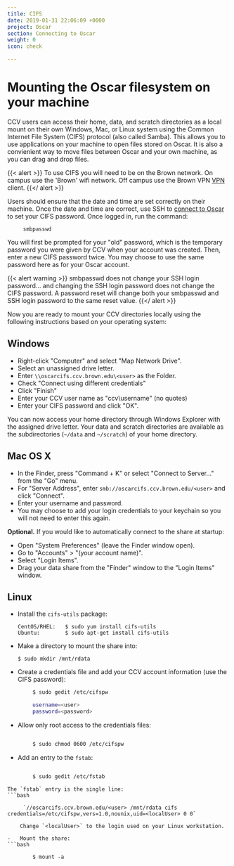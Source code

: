 ```yaml
---
title: CIFS
date: 2019-01-31 22:06:09 +0000
project: Oscar
section: Connecting to Oscar
weight: 0
icon: check

---
```

# Mounting the Oscar filesystem on your machine

CCV users can access their home, data, and scratch directories as a local mount on their own Windows, Mac, or Linux system using the Common Internet File System (CIFS) protocol (also called Samba). This allows you to use applications on your machine to open files stored on Oscar.  It is also a convienient way to move files between Oscar and your own machine, as you can drag and drop files.

{{< alert >}}
To use CIFS you will need to be on the Brown network. On campus use the 'Brown' wifi network. Off campus use the Brown VPN [VPN](https://vpn.brown.edu) client.
{{</ alert >}}

Users should ensure that the date and time are set correctly on
their machine. Once the date and time are correct, use SSH to [connect to Oscar](/../ssh) to set your CIFS
password. Once logged in, run the command:

```shell
     smbpasswd
```

You will first be prompted for your "old" password, which is the
temporary password you were given by CCV when your account was created.
Then, enter a new CIFS password twice. You may choose to use the same
password here as for your Oscar account.

{{< alert warning >}}
smbpasswd does not change your SSH login password... and
changing the SSH login password does not change the CIFS password.
A password reset will change both your smbpasswd and SSH login password
to the same reset value.
{{</ alert >}}

Now you are ready to mount your CCV directories locally using the
following instructions based on your operating system:

## Windows

* Right-click "Computer" and select "Map Network Drive".
* Select an unassigned drive letter.
* Enter `\\oscarcifs.ccv.brown.edu\<user>` as the Folder.
* Check "Connect using different credentials"
* Click "Finish"
* Enter your CCV user name as "ccv\\username" (no quotes)
* Enter your CIFS password and click "OK".

You can now access your home directory through Windows Explorer with the
assigned drive letter. Your data and scratch directories are available
as the subdirectories (`~/data` and `~/scratch`) of your home directory.

## Mac OS X

* In the Finder, press "Command + K" or select "Connect to Server..."
  from the "Go" menu.
* For "Server Address", enter `smb://oscarcifs.ccv.brown.edu/<user>`
  and click "Connect".
* Enter your username and password.
* You may choose to add your login credentials to your keychain so you
  will not need to enter this again.

**Optional.** If you would like to automatically connect to the share at
startup:

* Open "System Preferences" (leave the Finder window open).
* Go to "Accounts" > "(your account name)".
* Select "Login Items".
* Drag your data share from the "Finder" window to the "Login Items"
  window.

## Linux

* Install the `cifs-utils` package:

      CentOS/RHEL:   $ sudo yum install cifs-utils
      Ubuntu:        $ sudo apt-get install cifs-utils
* Make a directory to mount the share into:

      $ sudo mkdir /mnt/rdata
* Create a credentials file and add your CCV account information (use
  the CIFS password):

```bash
        $ sudo gedit /etc/cifspw

        username=<user>
        password=<password>
```

* Allow only root access to the credentials files:

```bash

        $ sudo chmod 0600 /etc/cifspw
```

* Add an entry to the `fstab`:

```bash

        $ sudo gedit /etc/fstab
```

    The `fstab` entry is the single line:
    ```bash
    
         `//oscarcifs.ccv.brown.edu/<user> /mnt/rdata cifs credentials=/etc/cifspw,vers=1.0,nounix,uid=<localUser> 0 0`

        Change `<localUser>` to the login used on your Linux workstation.
    
    -   Mount the share:
    ```bash
    
            $ mount -a
